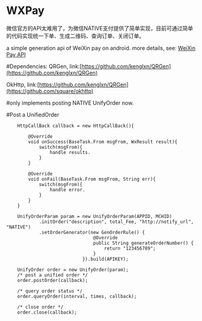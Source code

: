 # WXPay
微信官方的API太难用了，为微信NATIVE支付提供了简单实现，目前可通过简单的代码实现统一下单、生成二维码、查询订单、关闭订单。

a simple generation api of WeiXin pay on android.
more details, see: [WeiXin Pay API](https://pay.weixin.qq.com/wiki/doc/api/index.html)

#Dependencies:
QRGen, link:[https://github.com/kenglxn/QRGen](https://github.com/kenglxn/QRGen)

OkHttp, link:[https://github.com/kenglxn/QRGen](https://github.com/square/okhttp)



#only implements posting NATIVE UnifyOrder now.

#Post a UnifiedOrder

        HttpCallBack callback = new HttpCallBack(){

            @Override
            void onSuccess(BaseTask.From msgFrom, WxResult result){
                switch(msgFrom){
                    handle results.
                }
            }

            @Override
            void onFail(BaseTask.From msgFrom, String err){
                switch(msgFrom){
                    handle error.
                }
            }
        }

        UnifyOrderParam param = new UnifyOrderParam(APPID, MCHID)
                .initOrder("description", total_Fee, "http://notify_url", "NATIVE")
                .setOrderGenerator(new GenOrderRule() {
                                    @Override
                                    public String generateOrderNumber() {
                                        return "123456789";
                                    }
                                }).build(APIKEY);

        UnifyOrder order = new UnifyOrder(param);
        /* post a unified order */
        order.postOrder(callback);

        /* query order status */
        order.queryOrder(interval, times, callback);

        /* close order */
        order.close(callback);


